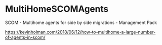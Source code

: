 # MultiHomeSCOMAgents
SCOM - Multihome agents for side by side migrations - Management Pack

https://kevinholman.com/2018/06/12/how-to-multihome-a-large-number-of-agents-in-scom/
